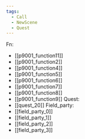 ```yaml
---
tags:
  - Call
  - NewScene
  - Quest
---
```

Fn:
- [[p9001_function11]]
- [[p9001_function2]]
- [[p9001_function4]]
- [[p9001_function5]]
- [[p9001_function6]]
- [[p9001_function7]]
- [[p9001_function8]]
- [[p9001_function9]]
Quest:
- [[quest_20]]
Field_party:
- [[field_party_0]]
- [[field_party_1]]
- [[field_party_2]]
- [[field_party_3]]
